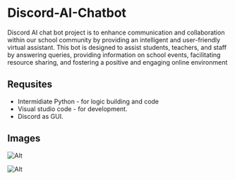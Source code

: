 # Discord-AI-Chatbot

Discord AI chat bot project is to enhance communication and collaboration within our school community by providing an intelligent and user-friendly virtual assistant. This bot is designed to assist students, teachers, and staff by answering queries, providing information on school events, facilitating resource sharing, and fostering a positive and engaging online environment

## Requsites

- Intermidiate Python - for logic building and code
- Visual studio code - for development.
- Discord as GUI.

## Images

![Alt](https://cloud-hc1edv3p8-hack-club-bot.vercel.app/2screenshot__331___1_.png)


![Alt](https://cloud-hc1edv3p8-hack-club-bot.vercel.app/0screenshot__330_.png)



